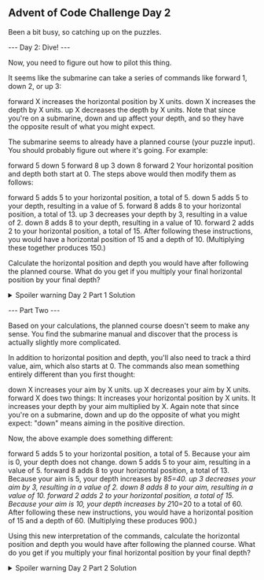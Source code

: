 ## Advent of Code Challenge Day 2

Been a bit busy, so catching up on the puzzles.

--- Day 2: Dive! ---

Now, you need to figure out how to pilot this thing.

It seems like the submarine can take a series of commands like forward 1, down 2, or up 3:

forward X increases the horizontal position by X units.
down X increases the depth by X units.
up X decreases the depth by X units.
Note that since you're on a submarine, down and up affect your depth, and so they have the opposite result of what you might expect.

The submarine seems to already have a planned course (your puzzle input). You should probably figure out where it's going. For example:

forward 5
down 5
forward 8
up 3
down 8
forward 2
Your horizontal position and depth both start at 0. The steps above would then modify them as follows:

forward 5 adds 5 to your horizontal position, a total of 5.
down 5 adds 5 to your depth, resulting in a value of 5.
forward 8 adds 8 to your horizontal position, a total of 13.
up 3 decreases your depth by 3, resulting in a value of 2.
down 8 adds 8 to your depth, resulting in a value of 10.
forward 2 adds 2 to your horizontal position, a total of 15.
After following these instructions, you would have a horizontal position of 15 and a depth of 10. (Multiplying these together produces 150.)

Calculate the horizontal position and depth you would have after following the planned course. What do you get if you multiply your final horizontal position by your final depth?


<details>
  
  <summary>Spoiler warning Day 2 Part 1 Solution</summary>

<pre><code>

USE [TestDB];
GO

DROP TABLE IF EXISTS advent2;

CREATE TABLE advent2
(
    recordid INT IDENTITY,
    Direction VARCHAR(10),
    Distance INT
);
GO

SELECT FinalPosition.Horizontal * FinalPosition.Depth HorizontalTimesDepth
FROM
(
    SELECT SUM(   CASE
                      WHEN direction = 'forward' THEN
                          Distance
                      ELSE
                          0
                  END
              ) AS Horizontal,
           SUM(   CASE
                      WHEN direction = 'down' THEN
                          Distance
                      WHEN direction = 'up' THEN
                          Distance * -1
                      ELSE
                          0
                  END
              ) AS Depth
    FROM dbo.advent2
) AS FinalPosition;

</code></pre>

</details>


--- Part Two ---

Based on your calculations, the planned course doesn't seem to make any sense. You find the submarine manual and discover that the process is actually slightly more complicated.

In addition to horizontal position and depth, you'll also need to track a third value, aim, which also starts at 0. The commands also mean something entirely different than you first thought:

down X increases your aim by X units.
up X decreases your aim by X units.
forward X does two things:
It increases your horizontal position by X units.
It increases your depth by your aim multiplied by X.
Again note that since you're on a submarine, down and up do the opposite of what you might expect: "down" means aiming in the positive direction.

Now, the above example does something different:

forward 5 adds 5 to your horizontal position, a total of 5. Because your aim is 0, your depth does not change.
down 5 adds 5 to your aim, resulting in a value of 5.
forward 8 adds 8 to your horizontal position, a total of 13. Because your aim is 5, your depth increases by 8*5=40.
up 3 decreases your aim by 3, resulting in a value of 2.
down 8 adds 8 to your aim, resulting in a value of 10.
forward 2 adds 2 to your horizontal position, a total of 15. Because your aim is 10, your depth increases by 2*10=20 to a total of 60.
After following these new instructions, you would have a horizontal position of 15 and a depth of 60. (Multiplying these produces 900.)

Using this new interpretation of the commands, calculate the horizontal position and depth you would have after following the planned course. What do you get if you multiply your final horizontal position by your final depth?


<details>
  
  <summary>Spoiler warning Day 2 Part 2 Solution</summary>

<pre><code>
  
USE [TestDB];
GO

SELECT SUM(FinalPosition.Horizontal) * SUM(FinalPosition.DepthChange) AS HorizontalTimesDepth
FROM
(
    SELECT CourseAdjustments.Horizontal,
           CourseAdjustments.AimAdjust,
           CourseAdjustments.CurrentAim,
           CourseAdjustments.Horizontal * CourseAdjustments.CurrentAim AS DepthChange
    FROM
    (
        SELECT AimMovement.Horizontal,
               AimMovement.AimAdjust,
               SUM(AimMovement.AimAdjust) OVER (ORDER BY recordid ROWS UNBOUNDED PRECEDING) AS CurrentAim
        FROM
        (
            SELECT recordid,
                   CASE
                       WHEN direction = 'forward' THEN
                           Distance
                       ELSE
                           0
                   END AS Horizontal,
                   CASE
                       WHEN direction = 'down' THEN
                           Distance
                       WHEN direction = 'up' THEN
                           Distance * -1
                       ELSE
                           0
                   END AS AimAdjust
            FROM dbo.advent2
        ) AS AimMovement
    ) AS CourseAdjustments
) FinalPosition;


</code></pre>

</details>
